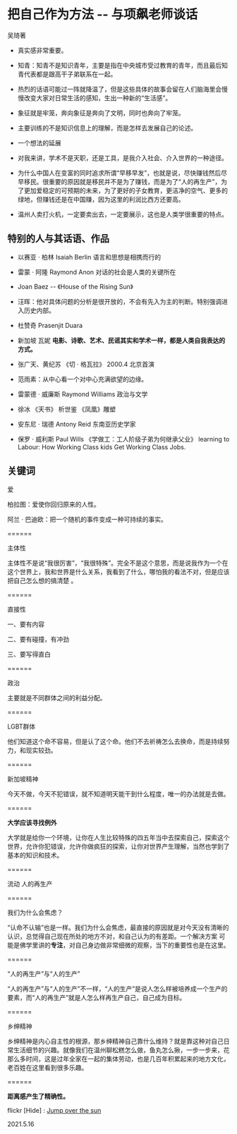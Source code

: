 # 把自己作为方法 -- 与项飙老师谈话

吴琦著

* 真实感非常重要。

* 知青：知青不是知识青年，主要是指在中央城市受过教育的青年，而且最后知青代表都是跟高干子弟联系在一起。

* 热烈的话语可能过一阵就降温了，但是这些具体的故事会留在人们脑海里会慢慢改变大家对日常生活的感知，生出一种新的“生活感”。

* 象征就是牢笼，奔向象征是奔向了文明，同时也奔向了牢笼。

* 主要训练的不是知识信息上的理解，而是怎样去发展自己的论述。

* 一个想法的延展

* 对我来讲，学术不是天职，还是工具，是我介入社会、介入世界的一种途径。

* 为什么中国人在变富的同时追求所谓“早移早发”，也就是说，尽快赚钱然后尽早移民。很重要的原因就是移民并不是为了赚钱，而是为了“人的再生产”，为了更加爱稳定的可预期的未来，为了更好的子女教育，更洁净的空气、更多的绿地，但赚钱还是在中国赚，因为这里的利润比西方还要高。

* 温州人卖打火机，一定要卖出去，一定要展示，这也是人类学很重要的特点。

## 特别的人与其话语、作品

* 以赛亚 · 柏林 Isaiah Berlin 语言和思想是相携而行的

* 雷蒙 · 阿隆 Raymond Anon 对话的社会是人类的关键所在

* Joan Baez -- 《House of the Rising Sun》

* 汪晖：他对具体问题的分析是很开放的，不会有先入为主的判断。特别强调进入历史内部。

* 杜赞奇 Prasenjit Duara

* 新加坡 瓦妮 **电影、诗歌、艺术、民谣其实和学术一样，都是人类自我表达的方式。**

* 张广天、黄纪苏 《切 · 格瓦拉》 2000.4 北京首演

* 范雨素：从中心看一个对中心充满欲望的边缘。

* 雷蒙德 · 威廉斯 Raymond Williams 政治与文学

* 徐冰 《天书》 析世鉴  《凤凰》雕塑

* 安东尼 · 瑞德 Antony Reid 东南亚历史学家

* 保罗 · 威利斯 Paul Wills
  《学做工：工人阶级子弟为何继承父业》 learning to Labour: How Working Class kids Get Working Class Jobs.

## 关键词

爱

柏拉图：爱使你回归原来的人性。

阿兰 · 巴迪欧：把一个随机的事件变成一种可持续的事实。

======

主体性

主体性不是说“我很厉害”，“我很特殊”。完全不是这个意思，而是说我作为一个在这个世界上，我和世界是什么关系，我看到了什么，哪怕我的看法不对，但是应该把自己怎么想的搞清楚 。

======

直接性

一、要有内容

二、要有碰撞，有冲劲

三、要写得直白

======

政治

主要就是不同群体之间的利益分配。

======

LGBT群体

他们知道这个命不容易，但是认了这个命。他们不去祈祷怎么去换命，而是持续努力，和现实较劲。

======

新加坡精神

今天不做，今天不犯错误，就不知道明天能干到什么程度，唯一的办法就是去做。

======

**大学应该寻找例外**

大学就是给你一个环境，让你在人生比较特殊的四五年当中去探索自己，探索这个世界，允许你犯错误，允许你做疯狂的探索，让你对世界产生理解，当然也学到了基本的知识和技术。

======

流动 人的再生产

======

我们为什么会焦虑？

“认命不认输”也是一样。我们为什么会焦虑，最直接的原因就是对今天没有清晰的认识，总觉得自己现在所处的地方不对，和自己认为的有差距。一个解决方案 可能是佛学里讲的**专注**，对自己身边做非常细微的观察，当下的重要性也是在这里。

======

“人的再生产”与“人的生产”

“人的再生产”与“人的生产”不一样，“人的生产”是说人怎么样被培养成一个生产的要素，而“人的再生产”就是人怎么样再生产自己，自己成为目标。

======

乡绅精神

乡绅精神是内心自主性的根源，那乡绅精神自己靠什么维持？就是靠这种对自己日常生活细节的兴趣。就像我们在温州聊松糕怎么做，鱼丸怎么揪，一步一步来，花那么多时间，这是过年全家在一起的集体劳动，也是几百年积累起来的地方文化，老百姓在这里看到很多乐趣。

======

**距离感产生了精确性。**

flickr [Hide] : [Jump over the sun](https://www.flickr.com/photos/heyeased-n/7215549796/)

2021.5.16
